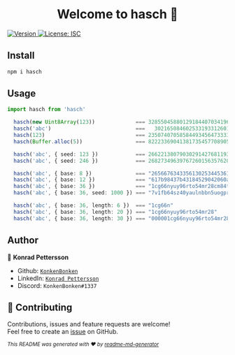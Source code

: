 <h1 align="center">Welcome to hasch 👋</h1>
<p>
  <a href="https://www.npmjs.com/package/hasch" target="_blank">
    <img alt="Version" src="https://img.shields.io/npm/v/hasch.svg">
  </a>
  <a href="#" target="_blank">
    <img alt="License: ISC" src="https://img.shields.io/badge/License-ISC-yellow.svg" />
  </a>
</p>

## Install

```sh
npm i hasch
```

## Usage

```ts
import hasch from 'hasch'

  hasch(new Uint8Array(123))             === 328550458801291844070341966987876531409n,
  hasch('abc')                           ===   30216508460253319331260144576202890925n
  hasch(123)                             === 235074070585844934564733336785530021059n
  hasch(Buffer.alloc(5))                 === 82223369041381735457708905440885830446n

  hasch('abc', { seed: 123 })            === 266221380790302914276811936392392262090n
  hasch('abc', { seed: 246 })            === 268273496397672601563576200830246633940n

  hasch('abc', { base: 8 })              === "265667634335613025344536104026336337257255"
  hasch('abc', { base: 12 })             === "617b98437b43184529042060a7607120125"
  hasch('abc', { base: 36 })             === "1cg66nyuy96rto54mr28cm84t"
  hasch('abc', { base: 36, seed: 1000 }) === "7v1fb64sz40yaulnbbn5uogpr"

  hasch('abc', { base: 36, length: 6 })  === "1cg66n"
  hasch('abc', { base: 36, length: 20 }) === "1cg66nyuy96rto54mr28"
  hasch('abc', { base: 36, length: 30 }) === "000001cg66nyuy96rto54mr28cm84t"
```

## Author

👤 **Konrad Pettersson**

- Github: [`KonkenBonken`](https://github.com/KonkenBonken)
- LinkedIn: [`Konrad Pettersson`](https://linkedin.com/in/konrad-pettersson-167144206)
- Discord: `KonkenBonken#1337`

## 🤝 Contributing

Contributions, issues and feature requests are welcome!<br />Feel free to create an [issue](https://github.com/KonkenBonken/hasch/issues) on GitHub.

<sub>_This README was generated with ❤️ by [readme-md-generator](https://github.com/kefranabg/readme-md-generator)_</sub>
